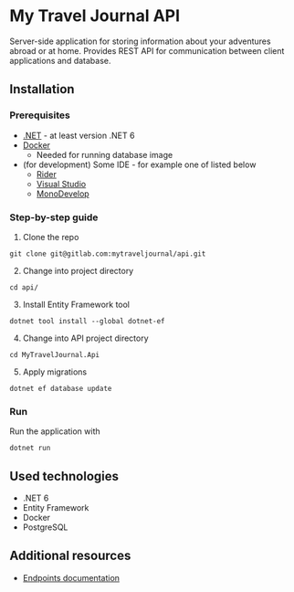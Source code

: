# My Travel Journal API

Server-side application for storing information about your adventures abroad or at home.
Provides REST API for communication between client applications and database.

## Installation

### Prerequisites
- [.NET](https://dotnet.microsoft.com/en-us/download) - at least version .NET 6
- [Docker](https://docs.docker.com/engine/install/)
  - Needed for running database image
- (for development) Some IDE - for example one of listed below
  - [Rider](https://www.jetbrains.com/rider/)
  - [Visual Studio](https://visualstudio.microsoft.com/cs/)
  - [MonoDevelop](https://www.monodevelop.com/download/)


### Step-by-step guide
1. Clone the repo
```shell
git clone git@gitlab.com:mytraveljournal/api.git
```

2. Change into project directory
```shell
cd api/
```

3. Install Entity Framework tool
```shell
dotnet tool install --global dotnet-ef
```

4. Change into API project directory
```shell
cd MyTravelJournal.Api
```

5. Apply migrations
```shell
dotnet ef database update
```

### Run
Run the application with
```shell
dotnet run
```

## Used technologies
- .NET 6
- Entity Framework
- Docker
- PostgreSQL

## Additional resources
- [Endpoints documentation](docs/endpoints.md)


